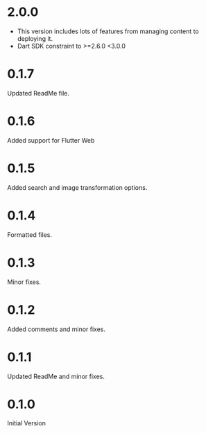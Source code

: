 # 2.0.0
* This version includes lots of features from managing content to deploying it.
* Dart SDK constraint to >=2.6.0 <3.0.0

# 0.1.7
Updated ReadMe file.

# 0.1.6
Added support for Flutter Web

# 0.1.5
Added search and image transformation options.

# 0.1.4
Formatted files.

# 0.1.3
Minor fixes.

# 0.1.2
Added comments and minor fixes.

# 0.1.1
Updated ReadMe and minor fixes.

# 0.1.0
Initial Version
